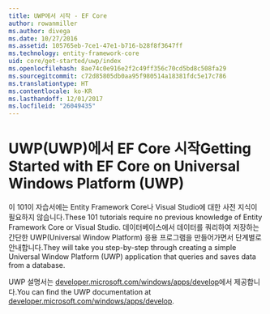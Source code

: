 ```yaml
---
title: UWP에서 시작 - EF Core
author: rowanmiller
ms.author: divega
ms.date: 10/27/2016
ms.assetid: 105765eb-7ce1-47e1-b716-b28f8f3647ff
ms.technology: entity-framework-core
uid: core/get-started/uwp/index
ms.openlocfilehash: 8ae74c0e916e2f2c49ff356c70cd5bd8c508fa29
ms.sourcegitcommit: c72d85805db0aa95f980514a18381fdc5e17c786
ms.translationtype: HT
ms.contentlocale: ko-KR
ms.lasthandoff: 12/01/2017
ms.locfileid: "26049435"
---
```

# <a name="getting-started-with-ef-core-on-universal-windows-platform-uwp"></a><span data-ttu-id="6b870-102">UWP(UWP)에서 EF Core 시작</span><span class="sxs-lookup"><span data-stu-id="6b870-102">Getting Started with EF Core on Universal Windows Platform (UWP)</span></span>

<span data-ttu-id="6b870-103">이 101이 자습서에는 Entity Framework Core나 Visual Studio에 대한 사전 지식이 필요하지 않습니다.</span><span class="sxs-lookup"><span data-stu-id="6b870-103">These 101 tutorials require no previous knowledge of Entity Framework Core or Visual Studio.</span></span> <span data-ttu-id="6b870-104">데이터베이스에서 데이터를 쿼리하여 저장하는 간단한 UWP(Universal Window Platform) 응용 프로그램을 만들어가면서 단계별로 안내합니다.</span><span class="sxs-lookup"><span data-stu-id="6b870-104">They will take you step-by-step through creating a simple Universal Window Platform (UWP) application that queries and saves data from a database.</span></span>

<span data-ttu-id="6b870-105">UWP 설명서는 [developer.microsoft.com/windows/apps/develop](https://developer.microsoft.com/windows/apps/develop)에서 제공합니다.</span><span class="sxs-lookup"><span data-stu-id="6b870-105">You can find the UWP documentation at [developer.microsoft.com/windows/apps/develop](https://developer.microsoft.com/windows/apps/develop).</span></span>
